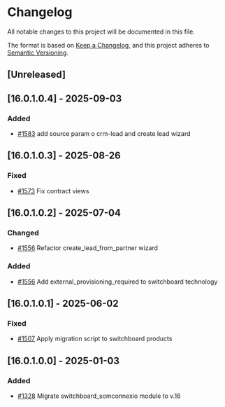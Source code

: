 # Changelog
All notable changes to this project will be documented in this file.

The format is based on [Keep a Changelog](https://keepachangelog.com/en/1.0.0/),
and this project adheres to [Semantic Versioning](https://semver.org/spec/v2.0.0.html).

## [Unreleased]
## [16.0.1.0.4] - 2025-09-03
### Added
- [#1583](https://git.coopdevs.org/coopdevs/som-connexio/odoo-somconnexio/-/merge_requests/1583) add source param o crm-lead and create lead wizard

## [16.0.1.0.3] - 2025-08-26
### Fixed
- [#1573](https://git.coopdevs.org/coopdevs/som-connexio/odoo-somconnexio/-/merge_requests/1573) Fix contract views

## [16.0.1.0.2] - 2025-07-04
### Changed
- [#1556](https://git.coopdevs.org/coopdevs/som-connexio/odoo-somconnexio/-/merge_requests/1556) Refactor create_lead_from_partner wizard
### Added
- [#1556](https://git.coopdevs.org/coopdevs/som-connexio/odoo-somconnexio/-/merge_requests/1556) Add external_provisioning_required to switchboard technology

## [16.0.1.0.1] - 2025-06-02
### Fixed
- [#1507](https://git.coopdevs.org/coopdevs/som-connexio/odoo-somconnexio/-/merge_requests/1507) Apply migration script to switchboard products

## [16.0.1.0.0] - 2025-01-03
### Added
- [#1328](https://git.coopdevs.org/coopdevs/som-connexio/odoo-somconnexio/-/merge_requests/1328) Migrate switchboard_somconnexio module to v.16
